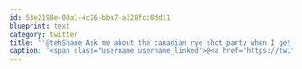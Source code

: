 ```yaml
---
id: 53e2198e-00a1-4c26-bba7-a328fcc0dd11
blueprint: text
category: twitter
title: "'@tehShane Ask me about the canadian rye shot party when I get back  +@austinxt"
caption: '<span class="username username_linked">@<a href="https://twitter.com/tehShane" title="Shane Lawrence">tehShane</a></span> Ask me about the canadian rye shot party when I get back  +<span class="username username_linked">@<a href="https://twitter.com/austinxt" title="Zenia Austin">austinxt</a></span>'
---
```

